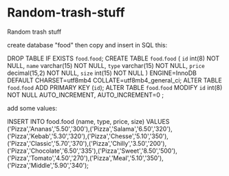 # Random-trash-stuff
Random trash stuff


create database "food" then copy and insert in SQL this:

DROP TABLE IF EXISTS `food`.`food`; CREATE TABLE `food`.`food` ( `id` int(8) NOT NULL, `name` varchar(15) NOT NULL, `type` varchar(15) NOT NULL, `price` decimal(15,2) NOT NULL, `size` int(15) NOT NULL ) ENGINE=InnoDB DEFAULT CHARSET=utf8mb4 COLLATE=utf8mb4_general_ci; ALTER TABLE `food`.`food` ADD PRIMARY KEY (`id`); ALTER TABLE `food`.`food` MODIFY `id` int(8) NOT NULL AUTO_INCREMENT, AUTO_INCREMENT=0 ;

add some values:

INSERT INTO food.food (name, type, price, size) VALUES ('Pizza','Ananas','5.50','300'),('Pizza','Salama','6.50','320'),('Pizza','Kebab','5.30','320'),('Pizza','Chesse','5.10','350'),('Pizza','Classic','5.70','370'),('Pizza','Chilly','3.50','200'),('Pizza','Chocolate','6.50','335'),('Pizza','Sweet','8.50','500'),('Pizza','Tomato','4.50','270'),('Pizza','Meal','5.10','350'),('Pizza','Middle','5.90','340');


